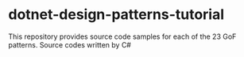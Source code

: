 # dotnet-design-patterns-tutorial
This repository provides source code samples for each of the 23 GoF patterns. Source codes written by C#
